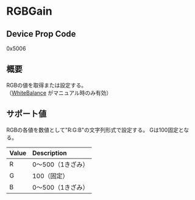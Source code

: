 # RGBGain

## Device Prop Code

0x5006

## 概要

RGBの値を取得または設定する。<BR>
（[WhiteBalance](../property/0x5005_WhiteBalance.md) がマニュアル時のみ有効）

## サポート値

RGBの各値を数値として"R:G:B"の文字列形式で設定する。
Gは100固定となる。

| Value | Description |
|:---|:---|
| R | 0～500（1きざみ） |
| G | 100（固定） |
| B | 0～500（1きざみ） |
